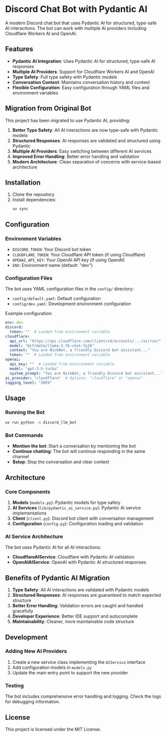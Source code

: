 # Discord Chat Bot with Pydantic AI

A modern Discord chat bot that uses Pydantic AI for structured, type-safe AI interactions. The bot can work with multiple AI providers including Cloudflare Workers AI and OpenAI.

## Features

- **Pydantic AI Integration**: Uses Pydantic AI for structured, type-safe AI responses
- **Multiple AI Providers**: Support for Cloudflare Workers AI and OpenAI
- **Type Safety**: Full type safety with Pydantic models
- **Conversation Context**: Maintains conversation history and context
- **Flexible Configuration**: Easy configuration through YAML files and environment variables

## Migration from Original Bot

This project has been migrated to use Pydantic AI, providing:

1. **Better Type Safety**: All AI interactions are now type-safe with Pydantic models
2. **Structured Responses**: AI responses are validated and structured using Pydantic
3. **Multiple AI Providers**: Easy switching between different AI services
4. **Improved Error Handling**: Better error handling and validation
5. **Modern Architecture**: Clean separation of concerns with service-based architecture

## Installation

1. Clone the repository
2. Install dependencies:
   ```bash
   uv sync
   ```

## Configuration

### Environment Variables

- `DISCORD_TOKEN`: Your Discord bot token
- `CLOUDFLARE_TOKEN`: Your Cloudflare API token (if using Cloudflare)
- `OPENAI_API_KEY`: Your OpenAI API key (if using OpenAI)
- `ENV`: Environment name (default: "dev")

### Configuration Files

The bot uses YAML configuration files in the `config/` directory:

- `config/default.yaml`: Default configuration
- `config/dev.yaml`: Development environment configuration

Example configuration:
```yaml
env: dev
discord:
  token: ""  # Loaded from environment variable
cloudflare:
  api_url: "https://api.cloudflare.com/client/v4/accounts/.../ai/run/"
  model: "@cf/meta/llama-2-7b-chat-fp16"
  context: "You are NickBot, a friendly Discord bot assistant..."
  token: ""  # Loaded from environment variable
openai:
  api_key: ""  # Loaded from environment variable
  model: "gpt-3.5-turbo"
  system_prompt: "You are NickBot, a friendly Discord bot assistant..."
ai_provider: "cloudflare"  # Options: "cloudflare" or "openai"
logging_level: "INFO"
```

## Usage

### Running the Bot

```bash
uv run python -m discord_llm_bot
```

### Bot Commands

- **Mention the bot**: Start a conversation by mentioning the bot
- **Continue chatting**: The bot will continue responding in the same channel
- **$stop**: Stop the conversation and clear context

## Architecture

### Core Components

1. **Models** (`models.py`): Pydantic models for type safety
2. **AI Services** (`lib/pydantic_ai_service.py`): Pydantic AI service implementations
3. **Client** (`client.py`): Discord bot client with conversation management
4. **Configuration** (`config.py`): Configuration loading and validation

### AI Service Architecture

The bot uses Pydantic AI for all AI interactions:

- **CloudflareAIService**: Cloudflare with Pydantic AI validation
- **OpenAIAIService**: OpenAI with Pydantic AI structured responses

## Benefits of Pydantic AI Migration

1. **Type Safety**: All AI interactions are validated with Pydantic models
2. **Structured Responses**: AI responses are guaranteed to match expected structure
3. **Better Error Handling**: Validation errors are caught and handled gracefully
4. **Developer Experience**: Better IDE support and autocomplete
5. **Maintainability**: Cleaner, more maintainable code structure

## Development

### Adding New AI Providers

1. Create a new service class implementing the `AIService` interface
2. Add configuration models in `models.py`
3. Update the main entry point to support the new provider

### Testing

The bot includes comprehensive error handling and logging. Check the logs for debugging information.

## License

This project is licensed under the MIT License.
